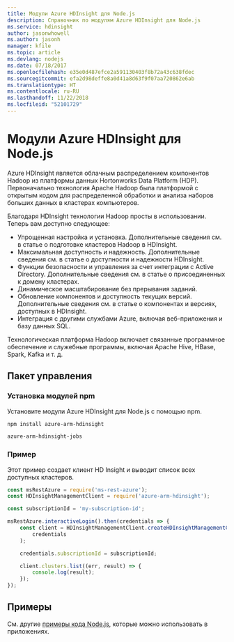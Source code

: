 ```yaml
---
title: Модули Azure HDInsight для Node.js
description: Справочник по модулям Azure HDInsight для Node.js
ms.service: hdinsight
author: jasonwhowell
ms.author: jasonh
manager: kfile
ms.topic: article
ms.devlang: nodejs
ms.date: 07/18/2017
ms.openlocfilehash: e35e0d487efce2a591130403f8b72a43c638fdec
ms.sourcegitcommit: efa2d98deffe8a0d41a8d63f9f07aa720862e6ab
ms.translationtype: HT
ms.contentlocale: ru-RU
ms.lasthandoff: 11/22/2018
ms.locfileid: "52101729"
---
```

# <a name="azure-hdinsight-modules-for-nodejs"></a>Модули Azure HDInsight для Node.js

Azure HDInsight является облачным распределением компонентов Hadoop из платформы данных Hortonworks Data Platform (HDP). Первоначально технология Apache Hadoop была платформой с открытым кодом для распределенной обработки и анализа наборов больших данных в кластерах компьютеров.

Благодаря HDInsight технологии Hadoop просты в использовании. Теперь вам доступно следующее:
- Упрощенная настройка и установка. Дополнительные сведения см. в статье о подготовке кластеров Hadoop в HDInsight.
- Максимальная доступность и надежность. Дополнительные сведения см. в статье о доступности и надежности HDInsight.
- Функции безопасности и управления за счет интеграции с Active Directory. Дополнительные сведения см. в статье о присоединенных к домену кластерах.
- Динамическое масштабирование без прерывания заданий.
- Обновление компонентов и доступность текущих версий. Дополнительные сведения см. в статье о компонентах и версиях, доступных в HDInsight.
- Интеграция с другими службами Azure, включая веб-приложения и базу данных SQL.

Технологическая платформа Hadoop включает связанные программное обеспечение и служебные программы, включая Apache Hive, HBase, Spark, Kafka и т. д. 

## <a name="management-package"></a>Пакет управления

### <a name="install-the-npm-modules"></a>Установка модулей npm

Установите модули Azure HDInsight для Node.js с помощью npm.

```bash
npm install azure-arm-hdinsight
```

```bash
azure-arm-hdinsight-jobs
```

### <a name="example"></a>Пример 

Этот пример создает клиент HD Insight и выводит список всех доступных кластеров. 

```javascript
const msRestAzure = require('ms-rest-azure');
const HDInsightManagementClient = require('azure-arm-hdinsight');

const subscriptionId = 'my-subscription-id';

msRestAzure.interactiveLogin().then(credentials => {
    const client = HDInsightManagementClient.createHDInsightManagementClient(
        credentials
    );

    credentials.subscriptionId = subscriptionId;

    client.clusters.list((err, result) => {
        console.log(result);
    });
});
```

## <a name="samples"></a>Примеры

См. другие [примеры кода Node.js](https://azure.microsoft.com/resources/samples/?platform=nodejs), которые можно использовать в приложениях.
